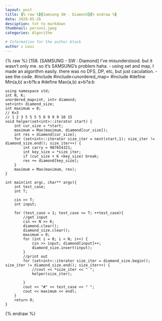 ```yaml
---
layout: post
title: {% raw %}[Samsung SW - Diamond]{% endraw %}
data: 2020-05-26
desciption: txt to markdown
thumbnail: person1.jpeg
categories: Algorithm

# Information for the author block
author : Loui
---
```


{% raw %}
	﻿[158. [SAMSUNG - SW : Diamond]
	  I’ve misunderstood. but it wasn’t only me. so it’s SAMSUNG’s problem haha.
	- using set and map, I made an algorithm easily. there was no DFS, DP, etc, but just caculation.
	- see the code.
	#include<iostream>
	#include<unordered_map>
	#include<set>
	#define Min(a,b) a>b?b:a
	#define Max(a,b) a>b?a:b
	
	using namespace std;
	int N, K;
	unordered_map<int, int> diamond;
	set<int> diamond_size;
	int maximum = 0;
	// K=3
	// 1 2 3 5 5 5 5 8 9 9 9 10 15
	void helper(set<int>::iterator start) {
		int cur_size = *start;
		maximum = Max(maximum, diamond[cur_size]);
		int res = diamond[cur_size];
		for (set<int>::iterator size_iter = next(start,1); size_iter != diamond_size.end(); size_iter++) {
			int carry = 987654321;
			int key_size = *size_iter;
			if (cur_size + K <key_size) break;
			res += diamond[key_size];
		}
		maximum = Max(maximum, res);
	}
	
	int main(int argc, char** argv){
		int test_case;
		int T;
		
		cin >> T;
		int input;
		
		for (test_case = 1; test_case <= T; ++test_case){
			//get input
			cin >> N >> K;
			diamond.clear();
			diamond_size.clear();
			maximum = 0;
			for (int i = 0; i < N; i++) {
				cin >> input; diamond[input]++;
				diamond_size.insert(input);
			}
			//print out
			for (set<int>::iterator size_iter = diamond_size.begin(); size_iter != diamond_size.end(); size_iter++) {
				//cout << *size_iter << " ";
				helper(size_iter);
			
			}
			cout << "#" << test_case << " ";
			cout << maximum << endl;
		}
		return 0;
	}
	
{% endraw %}
